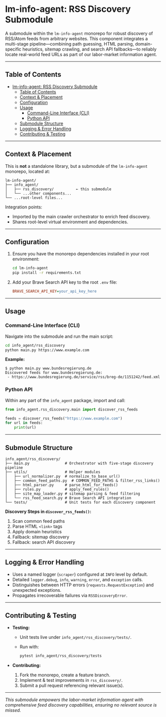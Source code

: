 # lm-info-agent: RSS Discovery Submodule

A submodule within the `lm-info-agent` monorepo for robust discovery of RSS/Atom feeds from arbitrary websites. This component integrates a multi-stage pipeline—combining path guessing, HTML parsing, domain-specific heuristics, sitemap crawling, and search API fallbacks—to reliably locate real-world feed URLs as part of our labor-market information agent.

---

## Table of Contents

- [lm-info-agent: RSS Discovery Submodule](#lm-info-agent-rss-discovery-submodule)
  - [Table of Contents](#table-of-contents)
  - [Context \& Placement](#context--placement)
  - [Configuration](#configuration)
  - [Usage](#usage)
    - [Command-Line Interface (CLI)](#command-line-interface-cli)
    - [Python API](#python-api)
  - [Submodule Structure](#submodule-structure)
  - [Logging \& Error Handling](#logging--error-handling)
  - [Contributing \& Testing](#contributing--testing)

---

## Context & Placement

This is **not** a standalone library, but a submodule of the `lm-info-agent` monorepo, located at:

```
lm-info-agent/
├── info_agent/
│   ├── rss_discovery/          ← this submodule
│   └── ...other components...
└── ...root-level files...
```

Integration points:

* Imported by the main crawler orchestrator to enrich feed discovery.
* Shares root-level virtual environment and dependencies.

---

## Configuration

1. Ensure you have the monorepo dependencies installed in your root environment:

   ```bash
   cd lm-info-agent
   pip install -r requirements.txt
   ```
2. Add your Brave Search API key to the root `.env` file:

   ```ini
   BRAVE_SEARCH_API_KEY=your_api_key_here
   ```

---

## Usage

### Command-Line Interface (CLI)

Navigate into the submodule and run the main script:

```bash
cd info_agent/rss_discovery
python main.py https://www.example.com
```

**Example:**

```
$ python main.py www.bundesregierung.de
Discovered feeds for www.bundesregierung.de:
 - https://www.bundesregierung.de/service/rss/breg-de/1151242/feed.xml
```

### Python API

Within any part of the `info_agent` package, import and call:

```python
from info_agent.rss_discovery.main import discover_rss_feeds

feeds = discover_rss_feeds("https://www.example.com")
for url in feeds:
    print(url)
```

---

## Submodule Structure

```
info_agent/rss_discovery/
├── main.py                # Orchestrator with five-stage discovery pipeline
├── utils/                 # Helper modules
│   ├── url_normalizer.py  # normalize_to_base_url()
│   ├── common_feed_paths.py  # COMMON_FEED_PATHS & filter_rss_links()
│   ├── html_parser.py     # parse_html_for_feeds()
│   ├── rules.py           # apply_feed_rules()
│   ├── site_map_loader.py # sitemap parsing & feed filtering
│   └── rss_feed_search.py # Brave Search API integration
└── tests/                 # Unit tests for each discovery component
```

**Discovery Steps in `discover_rss_feeds()`:**

1. Scan common feed paths
2. Parse HTML `<link>` tags
3. Apply domain heuristics
4. Fallback: sitemap discovery
5. Fallback: search API discovery

---

## Logging & Error Handling

* Uses a named logger (`scraper`) configured at `INFO` level by default.
* Detailed `logger.debug`, `info`, `warning`, `error`, and `exception` calls.
* Distinguishes between HTTP errors (`requests.RequestException`) and unexpected exceptions.
* Propagates irrecoverable failures via `RSSDiscoveryError`.

---

## Contributing & Testing

* **Testing:**

  * Unit tests live under `info_agent/rss_discovery/tests/`.
  * Run with:

    ```bash
    pytest info_agent/rss_discovery/tests
    ```

* **Contributing:**

  1. Fork the monorepo, create a feature branch.
  2. Implement & test improvements in `rss_discovery/`.
  3. Submit a pull request referencing relevant issue(s).

---

*This submodule empowers the labor-market information agent with comprehensive feed discovery capabilities, ensuring no relevant source is missed.*
